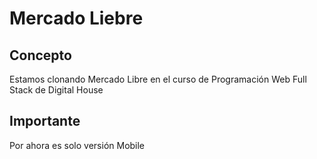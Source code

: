 # Mercado Liebre

## Concepto

Estamos clonando Mercado Libre en el curso de Programación Web Full Stack de Digital House

## Importante

Por ahora es solo versión Mobile
